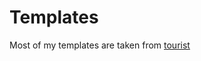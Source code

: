 # Templates

Most of my templates are taken from [tourist](https://github.com/the-tourist/algo/tree/master)


